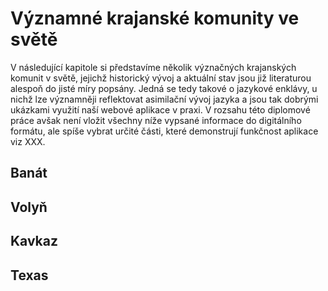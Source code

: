 # Významné krajanské komunity ve světě

V následující kapitole si představíme několik význačných krajanských komunit v světě, jejichž historický vývoj a aktuální stav jsou již literaturou alespoň do jisté míry popsány. Jedná se tedy takové o jazykové enklávy, u nichž lze významněji reflektovat asimilační vývoj jazyka a jsou tak dobrými ukázkami využití naší webové aplikace v praxi. V rozsahu této diplomové práce avšak není vložit všechny níže vypsané informace do digitálního formátu, ale spíše vybrat určité části, které demonstrují funkčnost aplikace viz XXX.

## Banát

## Volyň

## Kavkaz

## Texas
